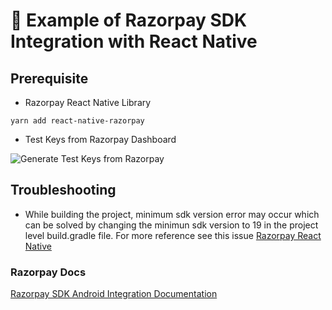 # 📙 Example of Razorpay SDK Integration with React Native 

## Prerequisite

- Razorpay React Native Library

``` yarn add react-native-razorpay ```

- Test Keys from Razorpay Dashboard

![Generate Test Keys from Razorpay](https://razorpay.com/docs/assets/images/generate-api-keys-test-mode.gif)

## Troubleshooting

- While building the project, minimum sdk version error may occur which can be solved by changing the minimun sdk version to 19 in the project level build.gradle file. For more reference see this issue [Razorpay React Native](https://github.com/razorpay/react-native-razorpay/issues/183)

### Razorpay Docs

[Razorpay SDK Android Integration Documentation](https://razorpay.com/docs/payment-gateway/react-native-integration/standard/android/)